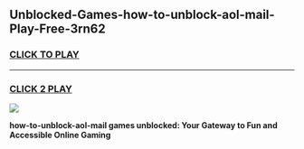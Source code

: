 
## Unblocked-Games-how-to-unblock-aol-mail-Play-Free-3rn62
<h3>
<a href="https://premium76.site?title=how-to-unblock-aol-mail&ref=19M">CLICK TO PLAY</a></h3>
<hr>

<h3>
<a href="https://premium76.site?title=how-to-unblock-aol-mail&ref=19M">CLICK 2 PLAY</a>
  
</h3>

<a href="https://premium76.site?title=how-to-unblock-aol-mail&ref=19M"><img src="https://clearcache.store/games.png"></a>


**how-to-unblock-aol-mail games unblocked: Your Gateway to Fun and Accessible Online Gaming**
